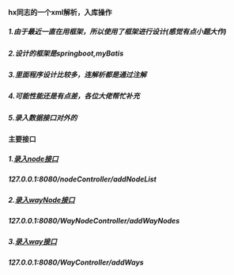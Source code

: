 #### hx同志的一个xml解析，入库操作
##### 1.由于最近一直在用框架，所以使用了框架进行设计(感觉有点小题大作)
##### 2.设计的框架是springboot,myBatis
##### 3.里面程序设计比较多，连解析都是通过注解
##### 4.可能性能还是有点差，各位大佬帮忙补充
##### 5.录入数据接口对外的
#### 主要接口
##### 1.[录入node接口](127.0.0.1:8080/nodeController/addNodeList)
##### 127.0.0.1:8080/nodeController/addNodeList
##### 2.[录入wayNode接口](127.0.0.1:8080/WayNodeController/addWayNodes) 
##### 127.0.0.1:8080/WayNodeController/addWayNodes
##### 3.[录入way接口](127.0.0.1:8080/WayController/addWays) 
##### 127.0.0.1:8080/WayController/addWays

